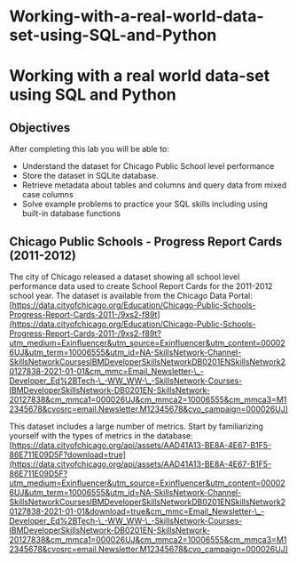 # Working-with-a-real-world-data-set-using-SQL-and-Python

# Working with a real world data-set using SQL and Python



## Objectives

After completing this lab you will be able to:

*   Understand the dataset for Chicago Public School level performance
*   Store the dataset in SQLite database.
*   Retrieve metadata about tables and columns and query data from mixed case columns
*   Solve example problems to practice your SQL skills including using built-in database functions
## Chicago Public Schools - Progress Report Cards (2011-2012)

The city of Chicago released a dataset showing all school level performance data used to create School Report Cards for the 2011-2012 school year. The dataset is available from the Chicago Data Portal: [https://data.cityofchicago.org/Education/Chicago-Public-Schools-Progress-Report-Cards-2011-/9xs2-f89t](https://data.cityofchicago.org/Education/Chicago-Public-Schools-Progress-Report-Cards-2011-/9xs2-f89t?utm_medium=Exinfluencer&utm_source=Exinfluencer&utm_content=000026UJ&utm_term=10006555&utm_id=NA-SkillsNetwork-Channel-SkillsNetworkCoursesIBMDeveloperSkillsNetworkDB0201ENSkillsNetwork20127838-2021-01-01&cm_mmc=Email_Newsletter-\_-Developer_Ed%2BTech-\_-WW_WW-\_-SkillsNetwork-Courses-IBMDeveloperSkillsNetwork-DB0201EN-SkillsNetwork-20127838&cm_mmca1=000026UJ&cm_mmca2=10006555&cm_mmca3=M12345678&cvosrc=email.Newsletter.M12345678&cvo_campaign=000026UJ)

This dataset includes a large number of metrics. Start by familiarizing yourself with the types of metrics in the database: [https://data.cityofchicago.org/api/assets/AAD41A13-BE8A-4E67-B1F5-86E711E09D5F?download=true](https://data.cityofchicago.org/api/assets/AAD41A13-BE8A-4E67-B1F5-86E711E09D5F?utm_medium=Exinfluencer&utm_source=Exinfluencer&utm_content=000026UJ&utm_term=10006555&utm_id=NA-SkillsNetwork-Channel-SkillsNetworkCoursesIBMDeveloperSkillsNetworkDB0201ENSkillsNetwork20127838-2021-01-01&download=true&cm_mmc=Email_Newsletter-\_-Developer_Ed%2BTech-\_-WW_WW-\_-SkillsNetwork-Courses-IBMDeveloperSkillsNetwork-DB0201EN-SkillsNetwork-20127838&cm_mmca1=000026UJ&cm_mmca2=10006555&cm_mmca3=M12345678&cvosrc=email.Newsletter.M12345678&cvo_campaign=000026UJ)

